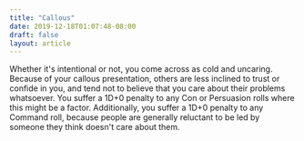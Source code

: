 ```yaml
---
title: "Callous"
date: 2019-12-18T01:07:48-08:00
draft: false
layout: article
---
```


Whether it's intentional or not, you come across as cold and uncaring. Because of your callous presentation, others are less inclined to trust or confide in you, and tend not to believe that you care about their problems whatsoever. You suffer a 1D+0 penalty to any Con or Persuasion rolls where this might be a factor. Additionally, you suffer a 1D+0 penalty to any Command roll, because people are generally reluctant to be led by someone they think doesn't care about them.